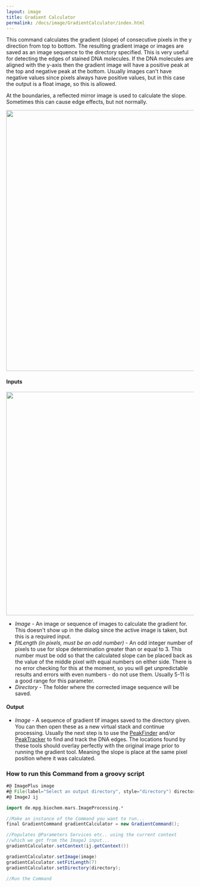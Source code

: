 ```yaml
---
layout: image
title: Gradient Calculator
permalink: /docs/image/GradientCalculator/index.html
---
```

This command calculates the gradient (slope) of consecutive pixels in the y direction from top to bottom. The resulting gradient image or images are saved as an image sequence to the directory specified. This is very useful for detecting the edges of stained DNA molecules. If the DNA molecules are aligned with the y-axis then the gradient image will have a positive peak at the top and negative peak at the bottom. Usually images can't have negative values since pixels always have positive values, but in this case the output is a float image, so this is allowed.

At the boundaries, a reflected mirror image is used to calculate the slope. Sometimes this can cause edge effects, but not normally.

<div style="text-align: center"><img  src='{{site.baseurl}}/docs/image/img/Gradient Example.png' width='700'/></div>

#### Inputs

<div style="text-align: center"><img  src='{{site.baseurl}}/docs/image/img/Gradient Dialog.png' width='600'/></div>

* *Image* - An image or sequence of images to calculate the gradient for. This doesn't show up in the dialog since the active image is taken, but this is a required input.
* *fitLength (in pixels, must be an odd number)* - An odd integer number of pixels to use for slope determination greater than or equal to 3. This number must be odd so that the calculated slope can be placed back as the value of the middle pixel with equal numbers on either side. There is no error checking for this at the moment, so you will get unpredictable results and errors with even numbers - do not use them. Usually 5-11 is a good range for this parameter.
* *Directory* - The folder where the corrected image sequence will be saved.

#### Output

* *Image* - A sequence of gradient tif images saved to the directory given. You can then open these as a new virtual stack and continue processing. Usually the next step is to use the [PeakFinder](../PeakFinder) and/or [PeakTracker](../PeakTracker) to find and track the DNA edges. The locations found by these tools should overlay perfectly with the original image prior to running the gradient tool. Meaning the slope is place at the same pixel position where it was calculated.

### How to run this Command from a groovy script

```groovy
#@ ImagePlus image
#@ File(label="Select an output directory", style="directory") directory
#@ ImageJ ij

import de.mpg.biochem.mars.ImageProcessing.*

//Make an instance of the Command you want to run...
final GradientCommand gradientCalculator = new GradientCommand();

//Populates @Parameters Services etc.. using the current context
//which we get from the ImageJ input...
gradientCalculator.setContext(ij.getContext())

gradientCalculator.setImage(image)
gradientCalculator.setFitLength(7)
gradientCalculator.setDirectory(directory);

//Run the Command
```
